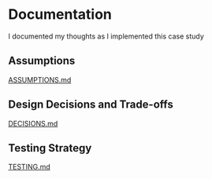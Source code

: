 # Documentation

I documented my thoughts as I implemented this case study

## Assumptions

[ASSUMPTIONS.md](ASSUMPTIONS.md)

## Design Decisions and Trade-offs

[DECISIONS.md](DECISIONS.md)

## Testing Strategy

[TESTING.md](TESTING.md)